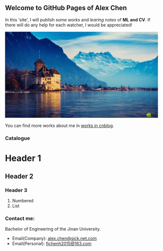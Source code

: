 ## Welcome to GitHub Pages of Alex Chen

In this 'site', I will publish some _works_ and _learing_ _notes_ of **ML and CV**. If there will do any help for each watcher, I would be appreciated!

![Image](Img/timg.jpg)

You can find more works about me in [works in cnblog](https://www.cnblogs.com/alexYuin/p/).


### Catalogue

# Header 1
## Header 2
### Header 3

1. Numbered
2. List



### Contact me:
Bachelor of Engineering of the Jinan University.
- Email(Company): alex.chen@sick.net.com
- Email(Personal): fjchenh2015@163.com
